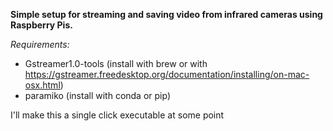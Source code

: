 **Simple setup for streaming and saving video from infrared cameras using Raspberry Pis.**

*Requirements:*

- Gstreamer1.0-tools (install with brew or with https://gstreamer.freedesktop.org/documentation/installing/on-mac-osx.html)
- paramiko (install with conda or pip)

I'll make this a single click executable at some point